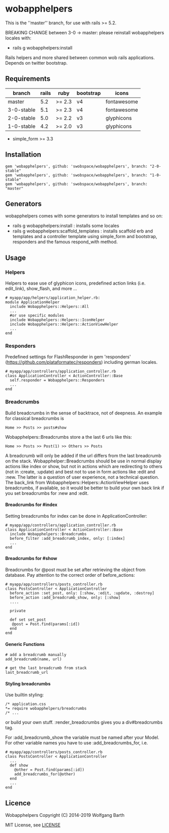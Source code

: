 wobapphelpers
=============

This is the ''master'' branch, for use with rails >= 5.2.

BREAKING CHANGE between 3-0 -> master: please reinstall wobapphelpers locales with:

  * rails g wobapphelpers:install


Rails helpers and more shared between common wob rails applications. Depends on twitter bootstrap. 

Requirements
------------

| branch     | rails | ruby   | bootstrap | icons       | 
|------------|-------|--------|-----------|-------------|
| master     | 5.2   | >= 2.3 | v4        | fontawesome |
| 3-0-stable | 5.1   | >= 2.3 | v4        | fontawesome |        
| 2-0-stable | 5.0   | >= 2.2 | v3        | glyphicons  |        
| 1-0-stable | 4.2   | >= 2.0 | v3        | glyphicons  |

* simple_form >= 3.3

Installation
------------

    gem 'wobapphelpers', github: 'swobspace/wobapphelpers', branch: "2-0-stable"
    gem 'wobapphelpers', github: 'swobspace/wobapphelpers', branch: "1-0-stable"
    gem 'wobapphelpers', github: 'swobspace/wobapphelpers', branch: "master"

Generators
----------

wobapphelpers comes with some generators to install templates and so on:

  * rails g wobapphelpers:install : installs some locales 
  * rails g wobapphelpers:scaffold_templates : installs scaffold erb and templates 
and a controller template using simple_form and bootstrap, responders and the 
famous respond_with method.

Usage
-----

### Helpers

Helpers to ease use of glyphicon icons, predefined action links (i.e. edit_link),
show_flash, and more ...

    # myapp/app/helpers/application_helper.rb:
    module ApplicationHelper
      include Wobapphelpers::Helpers::All
      ...
      #or use specific modules
      include Wobapphelpers::Helpers::IconHelper
      include Wobapphelpers::Helpers::ActionViewHelper
      ...
    end

### Responders

Predefined settings for FlashResponder in gem 'responders' 
(https://github.com/plataformatec/responders) including german locales.

    # myapp/app/controllers/application_controller.rb
    class ApplicationController < ActionController::Base
      self.responder = Wobapphelpers::Responders
      ...
    end

### Breadcrumbs

Build breadcrumbs in the sense of backtrace, not of deepness. An example for 
classical breadcrumbs is 

    Home >> Posts >> posts#show

Wobapphelpers::Breadcrumbs store a the last 6 urls like this:

    Home >> Posts >> Post(1) >> Others >> Posts

A breadcrumb will only be 
added if the url differs from the last breadcrumb on the stack. 
Wobapphelper::Breadcrumbs should be use in normal display actions like index 
or show, but not in actions which are redirecting to others (not in :create,
:update) and best not to use in form actions like :edit and :new. The latter 
is a question of user experience, not a technical question. The back_link 
from Wobapphelpers::Helpers::ActionViewHelper uses breadcrumbs, if available,
so it would be better to build your own back link if you set breadcrumbs for
:new and :edit.

#### Breadcrumbs for #index

Setting breadcrumbs for index can be done in ApplicationController:

    # myapp/app/controllers/application_controller.rb
    class ApplicationController < ActionController::Base
      include Wobapphelpers::Breadcrumbs
      before_filter :add_breadcrumb_index, only: [:index]
      ...
    end

#### Breadcrumbs for #show

Breadcrumbs for @post must be set after retrieving the object from database.
Pay attention to the correct order of before_actions:

    # myapp/app/controllers/posts_controller.rb
    class PostsController < ApplicationController
      before_action :set_post, only: [:show, :edit, :update, :destroy]
      before_action :add_breadcrumb_show, only: [:show]
      ....
    
      private
    
      def set set_post
       @post = Post.find(params[:id])
      end
    end

#### Generic Functions

    # add a breadcrumb manually
    add_breadcrumb(name, url)

    # get the last breadcrumb from stack
    last_breadcrumb_url

#### Styling breadcrumbs

Use builtin styling:

    /* application.css
    *= require wobapphelpers/breadcrumbs
    /* ...

or build your own stuff. :render_breadcrumbs gives you 
a div#breadcrumbs tag.


For :add_breadcrumb_show the variable must be named after your Model. For 
other variable names you have to use :add_breadcrumbs_for, i.e.

    # myapp/app/controllers/posts_controller.rb
    class PostsController < ApplicationController
      ...
      def show
        @other = Post.find(params[:id])
        add_breadcrumbs_for(@other)
      end
      ...
    end


Licence
-------

Wobapphelpers Copyright (C) 2014-2019  Wolfgang Barth

MIT License, see [LICENSE](LICENSE)

